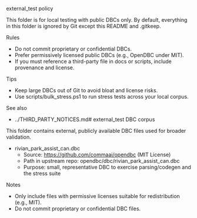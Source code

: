 external_test policy

This folder is for local testing with public DBCs only. By default, everything in this folder is ignored by Git except this README and .gitkeep.

Rules
- Do not commit proprietary or confidential DBCs.
- Prefer permissively licensed public DBCs (e.g., OpenDBC under MIT).
- If you must reference a third-party file in docs or scripts, include provenance and license.

Tips
- Keep large DBCs out of Git to avoid bloat and license risks.
- Use scripts/bulk_stress.ps1 to run stress tests across your local corpus.

See also
- ../THIRD_PARTY_NOTICES.md# external_test DBC corpus

This folder contains external, publicly available DBC files used for broader validation.

- rivian_park_assist_can.dbc
  - Source: https://github.com/commaai/opendbc (MIT License)
  - Path in upstream repo: opendbc/dbc/rivian_park_assist_can.dbc
  - Purpose: small, representative DBC to exercise parsing/codegen and the stress suite

Notes
- Only include files with permissive licenses suitable for redistribution (e.g., MIT).
- Do not commit proprietary or confidential DBC files.
